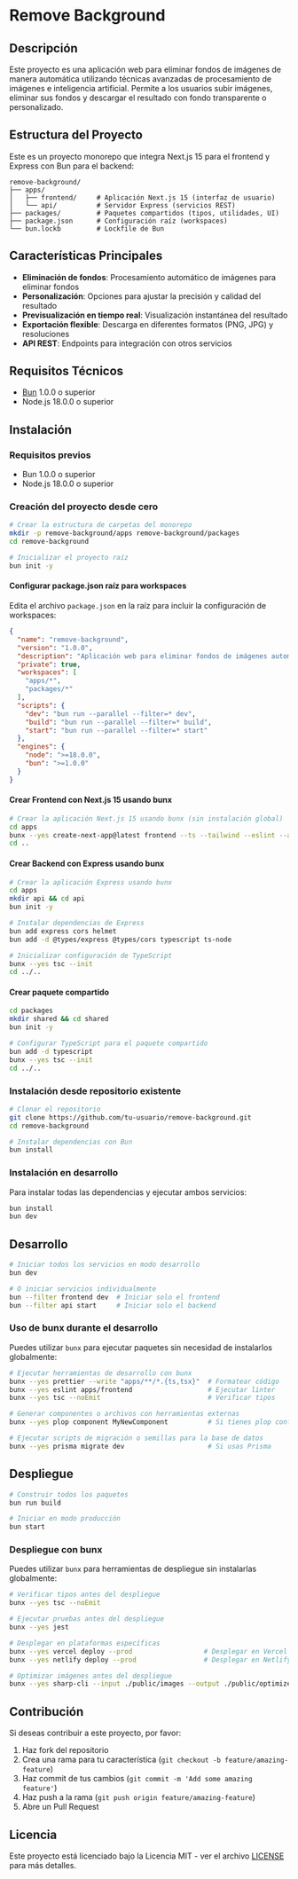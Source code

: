 # Remove Background

## Descripción

Este proyecto es una aplicación web para eliminar fondos de imágenes de manera automática utilizando técnicas avanzadas de procesamiento de imágenes e inteligencia artificial. Permite a los usuarios subir imágenes, eliminar sus fondos y descargar el resultado con fondo transparente o personalizado.

## Estructura del Proyecto

Este es un proyecto monorepo que integra Next.js 15 para el frontend y Express con Bun para el backend:

```
remove-background/
├── apps/
│   ├── frontend/     # Aplicación Next.js 15 (interfaz de usuario)
│   └── api/          # Servidor Express (servicios REST)
├── packages/         # Paquetes compartidos (tipos, utilidades, UI)
├── package.json      # Configuración raíz (workspaces)
└── bun.lockb         # Lockfile de Bun
```

## Características Principales

- **Eliminación de fondos**: Procesamiento automático de imágenes para eliminar fondos
- **Personalización**: Opciones para ajustar la precisión y calidad del resultado
- **Previsualización en tiempo real**: Visualización instantánea del resultado
- **Exportación flexible**: Descarga en diferentes formatos (PNG, JPG) y resoluciones
- **API REST**: Endpoints para integración con otros servicios

## Requisitos Técnicos

- [Bun](https://bun.sh/) 1.0.0 o superior
- Node.js 18.0.0 o superior

## Instalación

### Requisitos previos
- Bun 1.0.0 o superior
- Node.js 18.0.0 o superior

### Creación del proyecto desde cero

```bash
# Crear la estructura de carpetas del monorepo
mkdir -p remove-background/apps remove-background/packages
cd remove-background

# Inicializar el proyecto raíz
bun init -y
```

#### Configurar package.json raíz para workspaces

Edita el archivo `package.json` en la raíz para incluir la configuración de workspaces:

```json
{
  "name": "remove-background",
  "version": "1.0.0",
  "description": "Aplicación web para eliminar fondos de imágenes automáticamente",
  "private": true,
  "workspaces": [
    "apps/*",
    "packages/*"
  ],
  "scripts": {
    "dev": "bun run --parallel --filter=* dev",
    "build": "bun run --parallel --filter=* build",
    "start": "bun run --parallel --filter=* start"
  },
  "engines": {
    "node": ">=18.0.0",
    "bun": ">=1.0.0"
  }
}
```

#### Crear Frontend con Next.js 15 usando bunx

```bash
# Crear la aplicación Next.js 15 usando bunx (sin instalación global)
cd apps
bunx --yes create-next-app@latest frontend --ts --tailwind --eslint --app --src-dir --import-alias "@/*"
cd ..
```

#### Crear Backend con Express usando bunx

```bash
# Crear la aplicación Express usando bunx
cd apps
mkdir api && cd api
bun init -y

# Instalar dependencias de Express
bun add express cors helmet
bun add -d @types/express @types/cors typescript ts-node

# Inicializar configuración de TypeScript
bunx --yes tsc --init
cd ../..
```

#### Crear paquete compartido

```bash
cd packages
mkdir shared && cd shared
bun init -y

# Configurar TypeScript para el paquete compartido
bun add -d typescript
bunx --yes tsc --init
cd ../..
```

### Instalación desde repositorio existente

```bash
# Clonar el repositorio
git clone https://github.com/tu-usuario/remove-background.git
cd remove-background

# Instalar dependencias con Bun
bun install
```

### Instalación en desarrollo
Para instalar todas las dependencias y ejecutar ambos servicios:
```bash
bun install
bun dev
```

## Desarrollo

```bash
# Iniciar todos los servicios en modo desarrollo
bun dev

# O iniciar servicios individualmente
bun --filter frontend dev  # Iniciar solo el frontend
bun --filter api start     # Iniciar solo el backend
```

### Uso de bunx durante el desarrollo

Puedes utilizar `bunx` para ejecutar paquetes sin necesidad de instalarlos globalmente:

```bash
# Ejecutar herramientas de desarrollo con bunx
bunx --yes prettier --write "apps/**/*.{ts,tsx}"  # Formatear código
bunx --yes eslint apps/frontend                   # Ejecutar linter
bunx --yes tsc --noEmit                           # Verificar tipos

# Generar componentes o archivos con herramientas externas
bunx --yes plop component MyNewComponent          # Si tienes plop configurado

# Ejecutar scripts de migración o semillas para la base de datos
bunx --yes prisma migrate dev                     # Si usas Prisma
```

## Despliegue

```bash
# Construir todos los paquetes
bun run build

# Iniciar en modo producción
bun start
```

### Despliegue con bunx

Puedes utilizar `bunx` para herramientas de despliegue sin instalarlas globalmente:

```bash
# Verificar tipos antes del despliegue
bunx --yes tsc --noEmit

# Ejecutar pruebas antes del despliegue
bunx --yes jest

# Desplegar en plataformas específicas
bunx --yes vercel deploy --prod                  # Desplegar en Vercel
bunx --yes netlify deploy --prod                 # Desplegar en Netlify

# Optimizar imágenes antes del despliegue
bunx --yes sharp-cli --input ./public/images --output ./public/optimized
```

## Contribución

Si deseas contribuir a este proyecto, por favor:

1. Haz fork del repositorio
2. Crea una rama para tu característica (`git checkout -b feature/amazing-feature`)
3. Haz commit de tus cambios (`git commit -m 'Add some amazing feature'`)
4. Haz push a la rama (`git push origin feature/amazing-feature`)
5. Abre un Pull Request

## Licencia

Este proyecto está licenciado bajo la Licencia MIT - ver el archivo [LICENSE](LICENSE) para más detalles.
